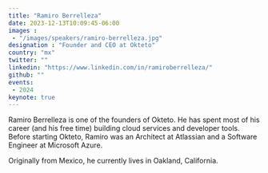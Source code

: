 ```yaml
---
title: "Ramiro Berrelleza"
date: 2023-12-13T10:09:45-06:00
images :
 - "/images/speakers/ramiro-berrelleza.jpg"
designation : "Founder and CEO at Okteto"
country: "mx"
twitter: ""
linkedin: "https://www.linkedin.com/in/ramiroberrelleza/"
github: ""
events:
 - 2024
keynote: true
---
```


Ramiro Berrelleza is one of the founders of Okteto. He has spent most of his career (and his free time) building cloud services and developer tools. Before starting Okteto, Ramiro was an Architect at Atlassian and a Software Engineer at Microsoft Azure. 
 
Originally from Mexico, he currently lives in Oakland, California.